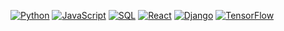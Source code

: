 <!-- ### Hi there 👋 -->

[![Python](https://img.shields.io/badge/python-black?style=for-the-badge&logo=python)](https://github.com/thebugged)
[![JavaScript](https://img.shields.io/badge/javascript-black?style=for-the-badge&logo=javascript)](https://github.com/thebugged)
[![SQL](https://img.shields.io/badge/sql-black?style=for-the-badge&logo=mysql)](https://github.com/thebugged)
[![React](https://img.shields.io/badge/react-black?style=for-the-badge&logo=react)](https://github.com/thebugged)
[![Django](https://img.shields.io/badge/django-black?style=for-the-badge&logo=django)](https://github.com/thebugged)
[![TensorFlow](https://img.shields.io/badge/tensorflow-black?style=for-the-badge&logo=tensorflow)](https://github.com/thebugged)





<!--
**thebugged/thebugged** is a ✨ _special_ ✨ repository because its `README.md` (this file) appears on your GitHub profile.

Here are some ideas to get you started:

- 🔭 I’m currently working on ...
- 🌱 I’m currently learning ...
- 👯 I’m looking to collaborate on ...
- 🤔 I’m looking for help with ...
- 💬 Ask me about ...
- 📫 How to reach me: ...
- 😄 Pronouns: ...
- ⚡ Fun fact: ...
-->
